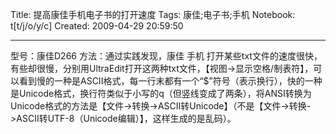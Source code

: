 Title: 提高康佳手机电子书的打开速度
Tags: 康佳;电子书;手机
Notebook: t[t/j/o/y/c]
Created: 2009-04-29 20:59:50

------

型号：康佳D266 
方法：通过实践发现，康佳 手机 打开某些txt文件的速度很快，有些却很慢，分别用UltraEdit打开这两种txt文件，【视图->显示空格/制表符】，可以看到慢的一种是ASCII格式，每一行末都有一个“$”符号（表示换行），快的一种是Unicode格式，换行符类似于小写的q（但竖线变成了两条），将ANSI转换为Unicode格式的方法是【文件->转换->ASCII转Unicode】（不是【文件->转换->ASCII转UTF-8（Unicode编辑）】，这样生成的是乱码）。